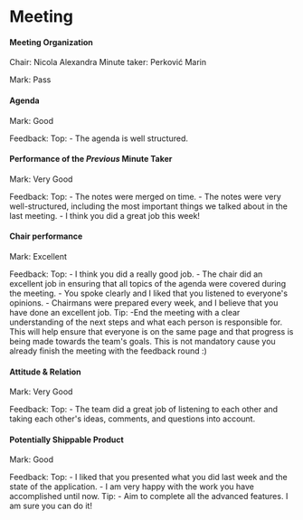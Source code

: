 # Meeting


#### Meeting Organization

Chair: Nicola Alexandra
Minute taker: Perković Marin

Mark: Pass


#### Agenda 

Mark: Good

Feedback: Top: - The agenda is well structured.


#### Performance of the *Previous* Minute Taker

Mark: Very Good

Feedback: Top: - The notes were merged on time.
	- The notes were very well-structured, including the most important things we talked about in the last meeting.
	- I think you did a great job this week!


#### Chair performance

Mark: Excellent

Feedback: Top: - I think you did a really good job. 
	- The chair did an excellent job in ensuring that all topics of the agenda were covered during the meeting.
	- You spoke clearly and I liked that you listened to everyone's opinions.
	- Chairmans were prepared every week, and I believe that you have done an excellent job. 
Tip:  -End the meeting with a clear understanding of the next steps and what each person is responsible for. This will help ensure that everyone is on the same page and that progress is being made towards the team's goals. This is not mandatory cause you already finish the meeting with the feedback round :)



#### Attitude & Relation

Mark: Very Good

Feedback: Top: - The team did a great job of listening to each other and taking each other's ideas, comments, and questions into account.


#### Potentially Shippable Product
Mark: Good

Feedback: Top: - I liked that you presented what you did last week and the state of the application.
	- I am very happy with the work you have accomplished until now.
Tip: - Aim to complete all the advanced features. I am sure you can do it!
